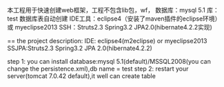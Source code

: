 本工程用于快速创建web框架，工程不包含lib包，wf，
数据库：mysql 5.1 
库：test
数据库表自动创建
IDE工具：eclipse4（安装了maven插件的eclipse环境） 或 myeclipse2013
SSH：Struts2.3   Spring3.2  JPA2.0(hibernate4.2.2实现)

==
the project description:
IDE: eclipse4(m2eclipse) or myeclipse2013
SSJPA:Struts2.3   Spring3.2   JPA 2.0(hibernate4.2.2)

step 1:
you can install database:mysql 5.1(default)/MSSQL2008(you can change the persistence.xml),db name = test
step 2:
restart your server(tomcat 7.0.42 default),it well can create table
